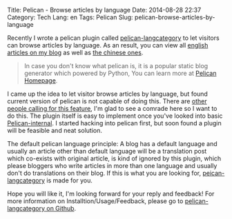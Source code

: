Title: Pelican - Browse articles by language
Date: 2014-08-28 22:37
Category: Tech
Lang: en
Tags: Pelican
Slug: pelican-browse-articles-by-language

Recently I wrote a pelican plugin called [pelican-langcategory](https://github.com/CNBorn/pelican-langcategory) to let visitors can browse articles by language. As an result, you can view all [english articles on my blog](http://cnborn.net/blog/lang/en/) as well as [the chinese ones](http://cnborn.net/blog/lang/cn/). 

> In case you don't know what pelican is, it is a popular static blog generator which powered by Python, You can learn more at [Pelican Homepage](http://blog.getpelican.com/).

I came up the idea to let visitor browse articles by language, but found current version of pelican is not capable of doing this. There are [other people calling for this feature](https://github.com/getpelican/pelican/issues/1393), I'm glad to see a comrade here so I want to do this. The plugin itself is easy to implement once you've looked into basic [Pelican-internal](http://docs.getpelican.com/en/3.4.0/internals.html). I started hacking into pelican first, but soon found a plugin will be feasible and neat solution.

The default pelican language principle: A blog has a default language and usually an article other than default language will be a translation post which co-exists with original article, is kind of ignored by this plugin, which please bloggers who write articles in more than one language and usually don't do translations on their blog. If this is what you are looking for, [peican-langcategory](https://github.com/CNBorn/pelican-langcategory) is made for you.

Hope you will like it, I'm looking forward for your reply and feedback! For more information on Installtion/Usage/Feedback, please go to [pelican-langcategory on Github](https://github.com/CNBorn/pelican-langcategory).


